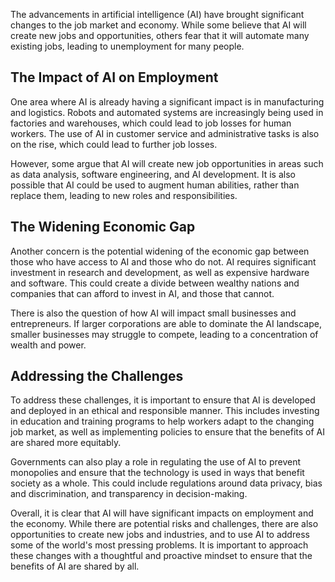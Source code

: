 
The advancements in artificial intelligence (AI) have brought significant changes to the job market and economy. While some believe that AI will create new jobs and opportunities, others fear that it will automate many existing jobs, leading to unemployment for many people.

## The Impact of AI on Employment

One area where AI is already having a significant impact is in manufacturing and logistics. Robots and automated systems are increasingly being used in factories and warehouses, which could lead to job losses for human workers. The use of AI in customer service and administrative tasks is also on the rise, which could lead to further job losses.

However, some argue that AI will create new job opportunities in areas such as data analysis, software engineering, and AI development. It is also possible that AI could be used to augment human abilities, rather than replace them, leading to new roles and responsibilities.

## The Widening Economic Gap

Another concern is the potential widening of the economic gap between those who have access to AI and those who do not. AI requires significant investment in research and development, as well as expensive hardware and software. This could create a divide between wealthy nations and companies that can afford to invest in AI, and those that cannot.

There is also the question of how AI will impact small businesses and entrepreneurs. If larger corporations are able to dominate the AI landscape, smaller businesses may struggle to compete, leading to a concentration of wealth and power.

## Addressing the Challenges

To address these challenges, it is important to ensure that AI is developed and deployed in an ethical and responsible manner. This includes investing in education and training programs to help workers adapt to the changing job market, as well as implementing policies to ensure that the benefits of AI are shared more equitably.

Governments can also play a role in regulating the use of AI to prevent monopolies and ensure that the technology is used in ways that benefit society as a whole. This could include regulations around data privacy, bias and discrimination, and transparency in decision-making.

Overall, it is clear that AI will have significant impacts on employment and the economy. While there are potential risks and challenges, there are also opportunities to create new jobs and industries, and to use AI to address some of the world's most pressing problems. It is important to approach these changes with a thoughtful and proactive mindset to ensure that the benefits of AI are shared by all.
